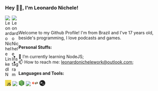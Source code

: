 ### Hey 👋🏽, I'm Leonardo Nichele!

<a href="https://www.linkedin.com/in/leonardonichele/">
  <img align="left" alt="Leonardo Nichele LinkedIN" width="22px" src="https://cdn.jsdelivr.net/npm/simple-icons@v3/icons/linkedin.svg" />
</a>
<a href="https://www.instagram.com/leonardonichele1/">
  <img align="left" alt="Leonardo Nichele Instagram" width="22px" src="https://cdn.jsdelivr.net/npm/simple-icons@v3/icons/instagram.svg" />
</a>
<br />
<br />

Welcome to my Github Profile! I'm from Brazil and I've 17 years old, beside's programming, I love podcasts and games.
  
**Personal Stuffs:**

- 🌱 I’m currently learning NodeJS; 
- 📫 How to reach me: leonardonichelework@outlook.com;

**Languages and Tools:**  

<code><img height="20" src="https://raw.githubusercontent.com/github/explore/80688e429a7d4ef2fca1e82350fe8e3517d3494d/topics/javascript/javascript.png"></code>
<code><img height="20" src="https://upload.wikimedia.org/wikipedia/commons/thumb/1/10/CSS3_and_HTML5_logos_and_wordmarks.svg/791px-CSS3_and_HTML5_logos_and_wordmarks.svg.png"></code>
<code><img height="20" src="https://raw.githubusercontent.com/github/explore/80688e429a7d4ef2fca1e82350fe8e3517d3494d/topics/nodejs/nodejs.png"></code>
<code><img height="20" src="https://cdn.iconscout.com/icon/free/png-512/aws-1869025-1583149.png"></code>
<code><img height="20" src="https://raw.githubusercontent.com/github/explore/80688e429a7d4ef2fca1e82350fe8e3517d3494d/topics/git/git.png"></code>
<code><img height="20" src="https://raw.githubusercontent.com/github/explore/80688e429a7d4ef2fca1e82350fe8e3517d3494d/topics/terminal/terminal.png"></code>

